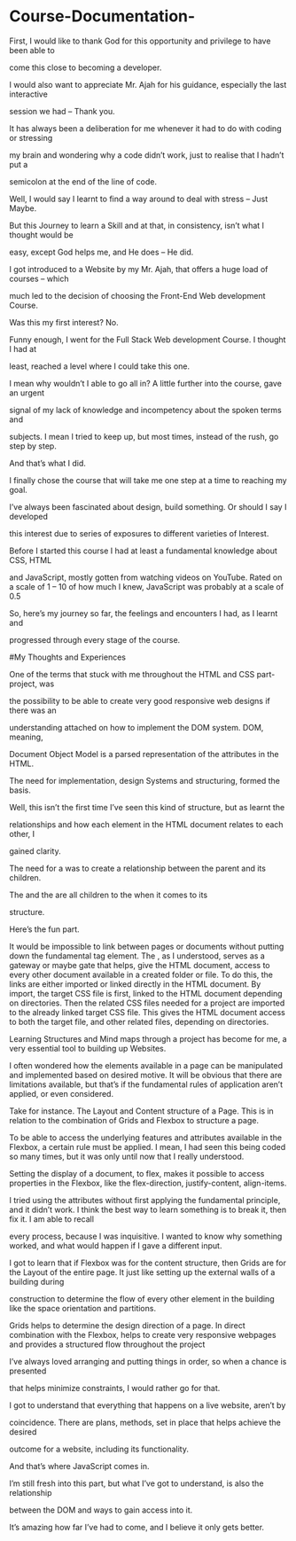 # Course-Documentation-

First, I would like to thank God for this opportunity and privilege to have been able to 

come this close to becoming a developer.

I would also want to appreciate Mr. Ajah for his guidance, especially the last interactive 

session we had – Thank you.

It has always been a deliberation for me whenever it had to do with coding or stressing 

my brain and wondering why a code didn’t work, just to realise that I hadn’t put a 

semicolon at the end of the line of code.

Well, I would say I learnt to find a way around to deal with stress – Just Maybe.

But this Journey to learn a Skill and at that, in consistency, isn’t what I thought would be 

easy, except God helps me, and He does – He did.

I got introduced to a Website by my Mr. Ajah, that offers a huge load of courses – which 

much led to the decision of choosing the Front-End Web development Course. 

Was this my first interest? No.

Funny enough, I went for the Full Stack Web development Course. I thought I had at 

least, reached a level where I could take this one. 

I mean why wouldn’t I able to go all in? A little further into the course, gave an urgent 

signal of my lack of knowledge and incompetency about the spoken terms and 

subjects. I mean I tried to keep up, but most times, instead of the rush, go step by step.

And that’s what I did. 

I finally chose the course that will take me one step at a time to reaching my goal.

I’ve always been fascinated about design, build something. Or should I say I developed 

this interest due to series of exposures to different varieties of Interest. 

Before I started this course I had at least a fundamental knowledge about CSS, HTML 

and JavaScript, mostly gotten from watching videos on YouTube. Rated on a scale of 1 – 10 of how much I knew, JavaScript was probably at a scale of 0.5

So, here’s my journey so far, the feelings and encounters I had, as I learnt and 

progressed through every stage of the course.

#My Thoughts and Experiences 

One of the terms that stuck with me throughout the HTML and CSS part-project, was 

the possibility to be able to create very good responsive web designs if there was an 

understanding attached on how to implement the DOM system. DOM, meaning, 

Document Object Model is a parsed representation of the attributes in the HTML.

The need for implementation, design Systems and structuring, formed the basis.

Well, this isn’t the first time I’ve seen this kind of structure, but as learnt the 

relationships and how each element in the HTML document relates to each other, I 

gained clarity.

The need for a <head> was to create a relationship between the parent and its children.

The <head> and the <body> are all children to the <html> when it comes to its 

structure. 

Here’s the fun part. 

It would be impossible to link between pages or documents without putting down the fundamental tag element. The <link>, as I understood, serves as a gateway or maybe gate that helps, give the HTML document, access to every other document available in a created folder or file. To do this, the links are either imported or linked directly in the HTML document. By import, the target CSS file is first, linked to the HTML document 
depending on directories. Then the related CSS files needed for a project are imported to the already linked target CSS file. This gives the HTML document access to both the target file, and other related files, depending on directories.


Learning Structures and Mind maps through a project has become for me, a very essential tool to building up Websites.

I often wondered how the elements available in a page can be manipulated and implemented based on desired motive. It will be obvious that there are limitations available, but that’s if the fundamental rules of application aren’t applied, or even considered.

Take for instance. The Layout and Content structure of a Page. This is in relation to the combination of Grids and Flexbox to structure a page. 

To be able to access the underlying features and attributes available in the Flexbox, a certain rule must be applied. I mean, I had seen this being coded so many times, but it was only until now that I really understood. 

Setting the display of a document, to flex, makes it possible to access properties in the Flexbox, like the flex-direction, justify-content, align-items. 

I tried using the attributes without first applying the fundamental principle, and it didn’t work. I think the best way to learn something is to break it, then fix it. I am able to recall 

every process, because I was inquisitive. I wanted to know why something worked, and what would happen if I gave a different input.

I got to learn that if Flexbox was for the content structure, then Grids are for the Layout of the entire page. It just like setting up the external walls of a building during 

construction to determine the flow of every other element in the building like the space orientation and partitions. 

Grids helps to determine the design direction of a page. In direct combination with the Flexbox, helps to create very responsive webpages and provides a structured flow throughout the project

I’ve always loved arranging and putting things in order, so when a chance is presented 

that helps minimize constraints, I would rather go for that.

I got to understand that everything that happens on a live website, aren’t by 

coincidence. There are plans, methods, set in place that helps achieve the desired 

outcome for a website, including its functionality.

And that’s where JavaScript comes in.

I’m still fresh into this part, but what I’ve got to understand, is also the relationship 

between the DOM and ways to gain access into it. 

It’s amazing how far I’ve had to come, and I believe it only gets better.



